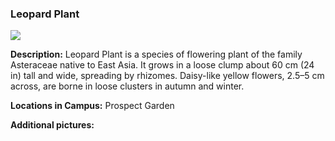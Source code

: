 ### Leopard Plant
![](http://www.astro.princeton.edu/~ruixu/fig/LeopardPlant.jpg)

**Description:** Leopard Plant  is a species of flowering plant of the family Asteraceae native to East Asia. It grows in a loose clump about 60 cm (24 in) tall and wide, spreading by rhizomes. Daisy-like yellow flowers, 2.5–5 cm across, are borne in loose clusters in autumn and winter.

**Locations in Campus:** Prospect Garden

**Additional pictures:**
